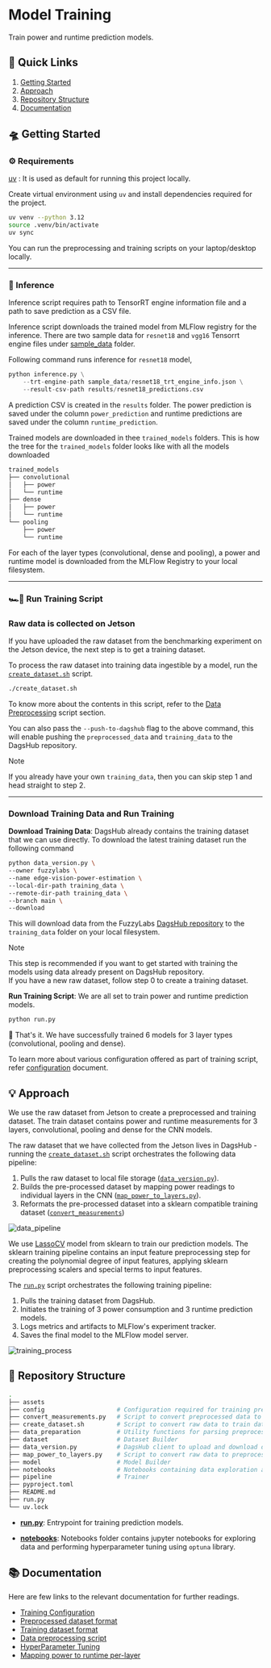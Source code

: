 # Model Training

Train power and runtime prediction models.

## 🔗 Quick Links

1. [Getting Started](#-getting-started)
2. [Approach](#-approach)
3. [Repository Structure](#-repository-structure)
4. [Documentation](#-documentation)

## 🛸 Getting Started

### ⚙️ Requirements

[uv](https://docs.astral.sh/uv/) : It is used as default for running this project locally.

Create virtual environment using `uv` and install dependencies required for the project.

```bash
uv venv --python 3.12
source .venv/bin/activate
uv sync
```

You can run the preprocessing and training scripts on your laptop/desktop locally.

---

### 🔋 Inference

Inference script requires path to TensorRT engine information file and a path to save prediction as a CSV file.

Inference script downloads the trained model from MLFlow registry for the inference. There are two sample data for `resnet18` and `vgg16` Tensorrt engine files under [sample_data](./sample_data/) folder.

Following command runs inference for `resnet18` model,

```python
python inference.py \
    --trt-engine-path sample_data/resnet18_trt_engine_info.json \
    --result-csv-path results/resnet18_predictions.csv
```

A prediction CSV is created in the `results` folder. The power prediction is saved under the column `power_prediction` and runtime predictions are saved under the column `runtime_prediction`.

Trained models are downloaded in thee `trained_models` folders. This is how the tree for the `trained_models` folder looks like with all the models downloaded

```bash
trained_models
├── convolutional
│   ├── power
│   └── runtime
├── dense
│   ├── power
│   └── runtime
└── pooling
    ├── power
    └── runtime
```

For each of the layer types (convolutional, dense and pooling), a power and runtime model is downloaded from the MLFlow Registry to your local filesystem.

---

### 🏎💨 Run Training Script

### Raw data is collected on Jetson

If you have uploaded the raw dataset from the benchmarking experiment on the Jetson device, the next step is to get a training dataset.

To process the raw dataset into training data ingestible by a model, run the [`create_dataset.sh`](./create_dataset.sh) script.

```bash
./create_dataset.sh
```

To know more about the contents in this script, refer to the [Data Preprocessing](../docs/ExperimentScripts.md#data-preprocessing-script) script section.

You can also pass the `--push-to-dagshub` flag to the above command, this will enable pushing the `preprocessed_data` and `training_data` to the DagsHub repository.

> [!NOTE]
> If you already have your own `training_data`, then you can skip step 1 and head straight to step 2.

---

### Download Training Data and Run Training

**Download Training Data**: DagsHub already contains the training dataset that we can use directly. To download the latest training dataset run the following command

```bash
python data_version.py \
--owner fuzzylabs \
--name edge-vision-power-estimation \
--local-dir-path training_data \
--remote-dir-path training_data \
--branch main \
--download
```

This will download data from the FuzzyLabs [DagsHub repository](https://dagshub.com/fuzzylabs/edge-vision-power-estimation) to the `training_data` folder on your local filesystem.

> [!NOTE]
> This step is recommended if you want to get started with training the models using data already present on DagsHub repository. </br>
> If you have a new raw dataset, follow step 0 to create a training dataset.

**Run Training Script**: We are all set to train power and runtime prediction models.

```bash
python run.py
```

🎉 That's it. We have successfully trained 6 models for 3 layer types (convolutional, pooling and dense).

To learn more about various configuration offered as part of training script, refer [configuration](../docs/TrainingConfiguration.md) document.

## 💡 Approach

We use the raw dataset from Jetson to create a preprocessed and training dataset. The train dataset contains power and runtime measurements for 3 layers, convolutional, pooling and dense for the CNN models.

The raw dataset that we have collected from the Jetson lives in DagsHub - running the [`create_dataset.sh`](create_dataset.sh) script orchestrates the following data pipeline:

1. Pulls the raw dataset to local file storage ([`data_version.py`](data_version.py)).
2. Builds the pre-processed dataset by mapping power readings to individual layers in the CNN ([`map_power_to_layers.py`](map_power_to_layers.py)).
3. Reformats the pre-processed dataset into a sklearn compatible training dataset ([`convert_measurements`](convert_measurements.py))

![data_pipeline](assets/data_pipeline.png)

We use [LassoCV](https://scikit-learn.org/stable/modules/generated/sklearn.linear_model.LassoCV.html) model from sklearn to train our prediction models. The sklearn training pipeline contains an input feature preprocessing step for creating the polynomial degree of input features, applying sklearn preprocessing scalers and special terms to input features.

The [`run.py`](run.py) script orchestrates the following training pipeline:

1. Pulls the training dataset from DagsHub.
2. Initiates the training of 3 power consumption and 3 runtime prediction models.
3. Logs metrics and artifacts to MLFlow's experiment tracker.
4. Saves the final model to the MLFlow model server.

![training_process](assets/training_process.png)

## 📂 Repository Structure

```bash
.
├── assets
├── config                    # Configuration required for training prediction models
├── convert_measurements.py   # Script to convert preprocessed data to training data
├── create_dataset.sh         # Script to convert raw data to train data and upload data to DagsHub 
├── data_preparation          # Utility functions for parsing preprocessed data
├── dataset                   # Dataset Builder
├── data_version.py           # DagsHub client to upload and download data from/to DagsHub
├── map_power_to_layers.py    # Script to convert raw data to preprocessed data
├── model                     # Model Builder
├── notebooks                 # Notebooks containing data exploration and hyperparameter tuning
├── pipeline                  # Trainer
├── pyproject.toml
├── README.md
├── run.py
└── uv.lock
```

- **[run.py](./run.py)**: Entrypoint for training prediction models.

- **[notebooks](./notebooks/)**: Notebooks folder contains jupyter notebooks for exploring data and performing hyperparameter tuning using `optuna` library.

## 📚 Documentation

Here are few links to the relevant documentation for further readings.

- [Training Configuration](../docs/TrainingConfiguration.md)
- [Preprocessed dataset format](../docs/DatasetFormats.md#preprocessing-dataset-format)
- [Training dataset format](../docs/DatasetFormats.md#training-dataset-format)
- [Data preprocessing script](../docs/ExperimentScripts.md#data-preprocessing-script)
- [HyperParameter Tuning](../docs/HyperparameterTuning.md)
- [Mapping power to runtime per-layer](../docs/DeepDive.md#mapping-power-to-layer-runtimes)
